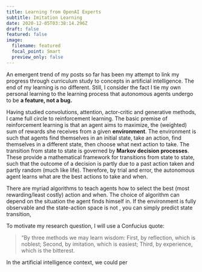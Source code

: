 ```yaml
---
title: Learning from OpenAI Experts
subtitle: Imitation Learning
date: 2020-12-05T03:38:14.296Z
draft: false
featured: false
image:
  filename: featured
  focal_point: Smart
  preview_only: false
---
```

An emergent trend of my posts so far has been my attempt to link my progress through curriculum study to concepts in artificial intelligence. The end of my learning is no different. Still, I consider the fact I tie my own personal learning to the learning process that autonomous agents undergo to be **a feature, not a bug.**

Having studied convolutions, attention, actor-critic and generative methods, I came full circle to reinforcement learning. The basic premise of reinforcement learning is that an agent aims to maximize, the (weighted) sum of rewards she receives from a given **environment**. The environment is such that agents find themselves in an initial state, take an action, find themselves in a different state, then choose what next action to take. The transition from state to state is governed by **Markov decision processes**. These provide a mathematical framework for transitions from state to state, such that the outcome of a decision is partly due to a past action taken and partly random (much like life). Therefore, by trial and error, the autonomous agent learns what are the best actions to take and when. 

There are myriad algorithms to teach agents how to select the best (most rewarding/least costly) action and when. The choice of algorithm can depend on the situation the agent finds himself in. If the environment is fully observable and the state-action space is not , you can simply predict state transition, 

To motivate my research question, I will use a Confucius quote:

>  “By three methods we may learn wisdom: First, by reflection, which is noblest; Second, by imitation, which is easiest; Third, by experience, which is the bitterest.

In the artificial intelligence context, we could per